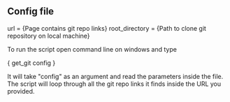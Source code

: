 Config file
------------
url = {Page contains git repo links}
root_directory = {Path to clone git repository on local machine}


To run the script open command line on windows and type
 
 { get_git config }
 
It will take "config" as an argument and read the parameters inside the file. The script will loop through all the git repo links it finds inside the URL you provided.
